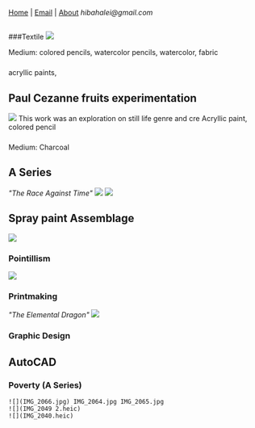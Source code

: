 [Home](https://hibah-ali.github.io/)    |   [Email](https://hibah-ali.github.io/)   |   [About](https://hibah-ali.github.io/)
_hibahalei@gmail.com_



##
###Textile
![](IMG_1972.jpg)

Medium: colored pencils, watercolor pencils, watercolor, 
fabric


###
acryllic paints, 


## Paul Cezanne fruits experimentation
![](IMG_2070.jpg)
This work was an exploration on still life genre and cre
Acryllic paint, colored pencil


### 
Medium: Charcoal 


## A Series
_"The Race Against Time"_
![](IMG_2067.jpg)
![](IMG_2084.jpg)



## Spray paint Assemblage
![](IMG_2110.jpg)


### Pointillism
![](IMG_2069.jpg)



### Printmaking
_"The Elemental Dragon"_
![](IMG_2071.jpg)

### Graphic Design
## AutoCAD



### Poverty (A Series) 
```
![](IMG_2066.jpg) IMG_2064.jpg IMG_2065.jpg
![](IMG_2049 2.heic)
![](IMG_2040.heic)
```
